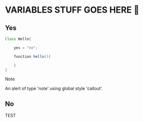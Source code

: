 # VARIABLES STUFF GOES HERE :100:

## Yes

```java
Class Hello{

    yes = "no";

    function hello(){

    }
}
```


> [!NOTE]
> An alert of type 'note' using global style 'callout'.

## No

TEST
